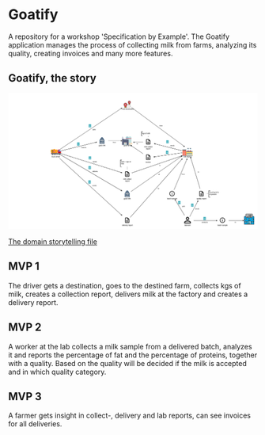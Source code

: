# Goatify

A repository for a workshop 'Specification by Example'. The Goatify application manages the process of collecting milk from farms, analyzing its quality, creating invoices and many more features.

## Goatify, the story

![Collecting Goat Milk, a domain story](./assets/collecting-goatmilk-story.png)

[The domain storytelling file](./assets/Collecting%20Goat%20Milk_2023-07-05.dst)

## MVP 1
The driver gets a destination, goes to the destined farm, collects kgs of milk, creates a collection report, delivers milk at the factory and creates a delivery report.

## MVP 2
A worker at the lab collects a milk sample from a delivered batch, analyzes it and reports the percentage of fat and the percentage of proteins, together with a quality. Based on the quality will be decided if the milk is accepted and in which quality category.

## MVP 3
A farmer gets insight in collect-, delivery and lab reports, can see invoices for all deliveries.